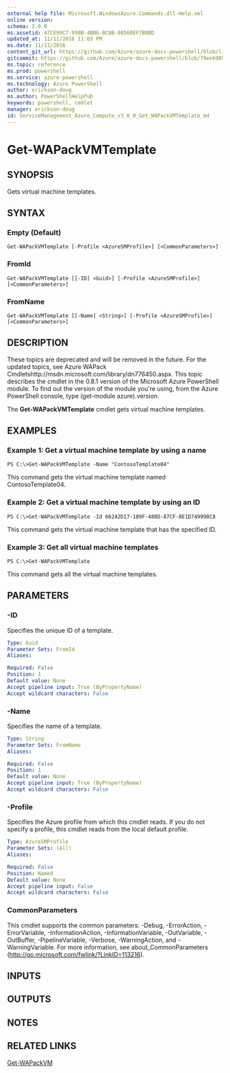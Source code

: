 ```yaml
---
external help file: Microsoft.WindowsAzure.Commands.dll-Help.xml
online version: 
schema: 2.0.0
ms.assetid: 47CE99C7-998B-4BB6-8C8B-98560EF7B0BD
updated_at: 11/11/2016 11:03 PM
ms.date: 11/11/2016
content_git_url: https://github.com/Azure/azure-docs-powershell/blob/live/azureps-cmdlets-docs/ServiceManagement/Azure.Compute/v3.0.0/Get-WAPackVMTemplate.md
gitcommit: https://github.com/Azure/azure-docs-powershell/blob/79eeb985ea480979357fb4695832a0c3d29a48bf/azureps-cmdlets-docs/ServiceManagement/Azure.Compute/v3.0.0/Get-WAPackVMTemplate.md
ms.topic: reference
ms.prod: powershell
ms.service: azure-powershell
ms.technology: Azure PowerShell
author: erickson-doug
ms.author: PowerShellHelpPub
keywords: powershell, cmdlet
manager: erickson-doug
id: ServiceManagement_Azure_Compute_v3_0_0_Get_WAPackVMTemplate_md
---
```


# Get-WAPackVMTemplate

## SYNOPSIS
Gets virtual machine templates.

## SYNTAX

### Empty (Default)
```
Get-WAPackVMTemplate [-Profile <AzureSMProfile>] [<CommonParameters>]
```

### FromId
```
Get-WAPackVMTemplate [[-ID] <Guid>] [-Profile <AzureSMProfile>] [<CommonParameters>]
```

### FromName
```
Get-WAPackVMTemplate [[-Name] <String>] [-Profile <AzureSMProfile>] [<CommonParameters>]
```

## DESCRIPTION
These topics are deprecated and will be removed in the future.
For the updated topics, see  Azure WAPack Cmdletshttp://msdn.microsoft.com/library/dn776450.aspx.
This topic describes the cmdlet in the 0.8.1 version of the Microsoft Azure PowerShell module.
To find out the version of the module you're using, from the Azure PowerShell console, type (get-module azure).version.

The **Get-WAPackVMTemplate** cmdlet gets virtual machine templates.

## EXAMPLES

### Example 1: Get a virtual machine template by using a name
```
PS C:\>Get-WAPackVMTemplate -Name "ContosoTemplate04"
```

This command gets the virtual machine template named ContosoTemplate04.

### Example 2: Get a virtual machine template by using an ID
```
PS C:\>Get-WAPackVMTemplate -Id 66242D17-189F-480D-87CF-8E1D749998C8
```

This command gets the virtual machine template that has the specified ID.

### Example 3: Get all virtual machine templates
```
PS C:\>Get-WAPackVMTemplate
```

This command gets all the virtual machine templates.

## PARAMETERS

### -ID
Specifies the unique ID of a template.

```yaml
Type: Guid
Parameter Sets: FromId
Aliases: 

Required: False
Position: 1
Default value: None
Accept pipeline input: True (ByPropertyName)
Accept wildcard characters: False
```

### -Name
Specifies the name of a template.

```yaml
Type: String
Parameter Sets: FromName
Aliases: 

Required: False
Position: 1
Default value: None
Accept pipeline input: True (ByPropertyName)
Accept wildcard characters: False
```

### -Profile
Specifies the Azure profile from which this cmdlet reads.
If you do not specify a profile, this cmdlet reads from the local default profile.

```yaml
Type: AzureSMProfile
Parameter Sets: (All)
Aliases: 

Required: False
Position: Named
Default value: None
Accept pipeline input: False
Accept wildcard characters: False
```

### CommonParameters
This cmdlet supports the common parameters: -Debug, -ErrorAction, -ErrorVariable, -InformationAction, -InformationVariable, -OutVariable, -OutBuffer, -PipelineVariable, -Verbose, -WarningAction, and -WarningVariable. For more information, see about_CommonParameters (http://go.microsoft.com/fwlink/?LinkID=113216).

## INPUTS

## OUTPUTS

## NOTES

## RELATED LINKS

[Get-WAPackVM](xref:ServiceManagement/Azure.Compute/v3.0.0/Get-WAPackVM.md)


